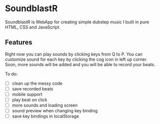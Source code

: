 # SoundblastR
SoundblastR is WebApp for creating simple dubstep music I built in pure HTML, CSS and JavaScript.

## Features
Right now you can play sounds by clicking keys from Q to P. 
You can customize sound for each key by clicking the cog icon in left up corner.
Soon, more sounds will be added and you will be able to record your beats.

To do:
- [ ] clean up the messy code
- [ ] save recorded beats
- [ ] mobile support
- [ ] play beat on click
- [ ] more sounds and loading screen
- [ ] sound preview when changing key binding
- [ ] save key bindings in localStorage